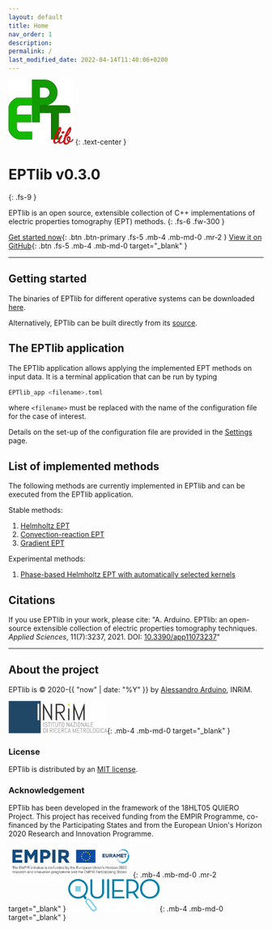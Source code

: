 ```yaml
---
layout: default
title: Home
nav_order: 1
description:
permalink: /
last_modified_date: 2022-04-14T11:40:06+0200
---
```


![](/assets/images/logo-eptlib.png)
{: .text-center }

# EPTlib v0.3.0
{: .fs-9 }

EPTlib is an open source, extensible collection of C++ implementations of electric properties tomography (EPT) methods.
{: .fs-6 .fw-300 }

[Get started now](#getting-started){: .btn .btn-primary .fs-5 .mb-4 .mb-md-0 .mr-2 } [View it on GitHub](https://github.com/eptlib/eptlib){: .btn .fs-5 .mb-4 .mb-md-0 target="_blank" }

---

## Getting started

The binaries of EPTlib for different operative systems can be downloaded [here](https://github.com/EPTlib/eptlib/releases).

Alternatively, EPTlib can be built directly from its [source](https://github.com/EPTlib/eptlib).

## The EPTlib application

The EPTlib application allows applying the implemented EPT methods on input data.
It is a terminal application that can be run by typing

```bash
EPTlib_app <filename>.toml
```

where ```<filename>``` must be replaced with the name of the configuration file for the case of interest.

Details on the set-up of the configuration file are provided in the [Settings](settings) page.

## List of implemented methods

The following methods are currently implemented in EPTlib and can be executed from the EPTlib application.

Stable methods:
1. [Helmholtz EPT](methods/ept-helmholtz)
1. [Convection-reaction EPT](methods/ept-convreact)
1. [Gradient EPT](methods/ept-gradient)

Experimental methods:
1. [Phase-based Helmholtz EPT with automatically selected kernels](methods/ept-helmholtz-chi2)

## Citations

If you use EPTlib in your work, please cite:
"A. Arduino. EPTlib: an open-source extensible collection of electric properties tomography techniques. *Applied Sciences*, 11(7):3237, 2021.
DOI: [10.3390/app11073237](https://doi.org/10.3390/app11073237)"

---

## About the project

EPTlib is &copy; 2020-{{ "now" | date: "%Y" }} by [Alessandro Arduino](http://github.com/alessandroarduino), INRiM.

[![](/assets/images/logo-inrim.png)](https://www.inrim.eu){: .mb-4 .mb-md-0 target="_blank" }

### License

EPTlib is distributed by an [MIT license](https://github.com/eptlib/eptlib/tree/master/LICENSE).

### Acknowledgement

EPTlib has been developed in the framework of the 18HLT05 QUIERO Project. This project has received funding from the EMPIR Programme, co-financed by the Participating States and from the European Union's Horizon 2020 Research and Innovation Programme.

[![](/assets/images/logo-empir-euramet.png)](https://www.euramet.org/research-innovation/research-empir/){: .mb-4 .mb-md-0 .mr-2 target="_blank" }
[![](/assets/images/logo-quiero.png)](https://quiero-project.eu){: .mb-4 .mb-md-0 target="_blank" }
